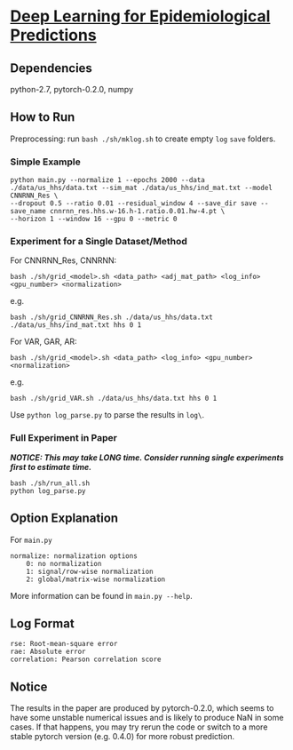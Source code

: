 # [Deep Learning for Epidemiological Predictions](https://raw.githubusercontent.com/CrickWu/crickwu.github.io/master/papers/sigir2018.pdf)

## Dependencies
python-2.7, pytorch-0.2.0, numpy
## How to Run
Preprocessing: run `bash ./sh/mklog.sh` to create empty `log` `save` folders.
### Simple Example
```
python main.py --normalize 1 --epochs 2000 --data ./data/us_hhs/data.txt --sim_mat ./data/us_hhs/ind_mat.txt --model CNNRNN_Res \
--dropout 0.5 --ratio 0.01 --residual_window 4 --save_dir save --save_name cnnrnn_res.hhs.w-16.h-1.ratio.0.01.hw-4.pt \
--horizon 1 --window 16 --gpu 0 --metric 0
```
### Experiment for a Single Dataset/Method
For CNNRNN_Res, CNNRNN:
```
bash ./sh/grid_<model>.sh <data_path> <adj_mat_path> <log_info> <gpu_number> <normalization>
```
e.g.
```
bash ./sh/grid_CNNRNN_Res.sh ./data/us_hhs/data.txt ./data/us_hhs/ind_mat.txt hhs 0 1
```
For VAR, GAR, AR:
```
bash ./sh/grid_<model>.sh <data_path> <log_info> <gpu_number> <normalization>
```
e.g.
```
bash ./sh/grid_VAR.sh ./data/us_hhs/data.txt hhs 0 1
```

Use `python log_parse.py` to parse the results in `log\`.
### Full Experiment in Paper
***NOTICE: This may take LONG time. Consider running single experiments first to estimate time.***

```
bash ./sh/run_all.sh
python log_parse.py
```

## Option Explanation
For `main.py`

```
normalize: normalization options
	0: no normalization
	1: signal/row-wise normalization
	2: global/matrix-wise normalization
```
More information can be found in `main.py --help`.

## Log Format
```
rse: Root-mean-square error
rae: Absolute error
correlation: Pearson correlation score
```

## Notice
The results in the paper are produced by pytorch-0.2.0, which seems to have some unstable numerical issues and is likely to produce NaN in some cases. If that happens, you may try rerun the code or switch to a more stable pytorch version (e.g. 0.4.0) for more robust prediction.
